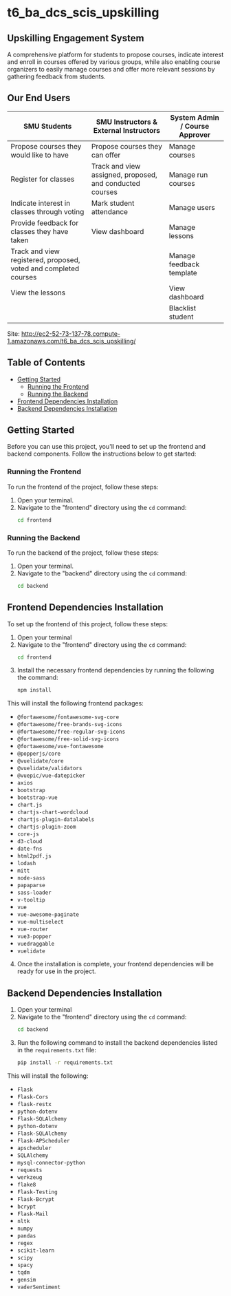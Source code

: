 # t6_ba_dcs_scis_upskilling 

## Upskilling Engagement System
A comprehensive platform for students to propose courses, 
indicate interest and enroll in courses offered by various groups, 
while also enabling course organizers to easily manage courses and 
offer more relevant sessions by gathering feedback from students. 

## Our End Users
| SMU Students | SMU Instructors & External Instructors | System Admin / Course Approver |
| -- | -- | -- |
| Propose courses they would like to have | Propose courses they can offer | Manage courses | 
| Register for classes | Track and view assigned, proposed, and conducted courses | Manage run courses  | 
| Indicate interest in classes through voting | Mark student attendance | Manage users | 
| Provide feedback for classes they have taken | View dashboard | Manage lessons | 
| Track and view registered, proposed, voted and completed courses|  | Manage feedback template | 
| View the lessons|  | View dashboard | 
|  |  | Blacklist student ||

Site: http://ec2-52-73-137-78.compute-1.amazonaws.com/t6_ba_dcs_scis_upskilling/

## Table of Contents
- [Getting Started](#getting-started)
  - [Running the Frontend](#running-the-frontend)
  - [Running the Backend](#running-the-backend)
- [Frontend Dependencies Installation](#frontend-dependencies-installation)
- [Backend Dependencies Installation](#backend-dependencies-installation)

## Getting Started
Before you can use this project, you'll need to set up the frontend and backend components. Follow the instructions below to get started:

### Running the Frontend
To run the frontend of the project, follow these steps:
1. Open your terminal.
2. Navigate to the "frontend" directory using the `cd` command:
   ```bash
   cd frontend

### Running the Backend
To run the backend of the project, follow these steps:
1. Open your terminal.
2. Navigate to the "backend" directory using the `cd` command:
   ```bash
   cd backend

## Frontend Dependencies Installation
To set up the frontend of this project, follow these steps:
1. Open your terminal
2. Navigate to the "frontend" directory using the `cd` command:
   ```bash
   cd frontend
3. Install the necessary frontend dependencies by running the following the command:
   ``` bash
   npm install
This will install the following frontend packages:
* `@fortawesome/fontawesome-svg-core`
* `@fortawesome/free-brands-svg-icons`
* `@fortawesome/free-regular-svg-icons`
* `@fortawesome/free-solid-svg-icons`
* `@fortawesome/vue-fontawesome`
* `@popperjs/core`
* `@vuelidate/core`
* `@vuelidate/validators`
* `@vuepic/vue-datepicker`
* `axios`
* `bootstrap`
* `bootstrap-vue`
* `chart.js`
* `chartjs-chart-wordcloud`
* `chartjs-plugin-datalabels`
* `chartjs-plugin-zoom`
* `core-js`
* `d3-cloud`
* `date-fns`
* `html2pdf.js`
* `lodash`
* `mitt`
* `node-sass`
* `papaparse`
* `sass-loader`
* `v-tooltip`
* `vue`
* `vue-awesome-paginate`
* `vue-multiselect`
* `vue-router`
* `vue3-popper`
* `vuedraggable`
* `vuelidate`
4. Once the installation is complete, your frontend dependencies will be ready for use in the project. 

## Backend Dependencies Installation
1. Open your terminal
2. Navigate to the "frontend" directory using the `cd` command:
   ```bash
   cd backend
3. Run the following command to install the backend dependencies listed in the `requirements.txt` file:
   ```bash
   pip install -r requirements.txt
This will install the following: 
* `Flask`
* `Flask-Cors`
* `flask-restx`
* `python-dotenv`
* `Flask-SQLAlchemy`
* `python-dotenv`
* `Flask-SQLAlchemy`
* `Flask-APScheduler`
* `apscheduler`
* `SQLAlchemy`
* `mysql-connector-python`
* `requests`
* `werkzeug`
* `flake8`
* `Flask-Testing`
* `Flask-Bcrypt`
* `bcrypt`
* `Flask-Mail`
* `nltk`
* `numpy`
* `pandas`
* `regex`
* `scikit-learn`
* `scipy`
* `spacy`
* `tqdm`
* `gensim`
* `vaderSentiment`
